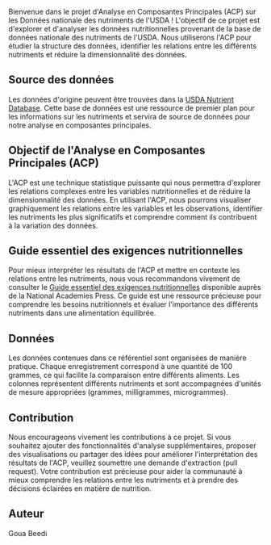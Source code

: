 
Bienvenue dans le projet d'Analyse en Composantes Principales (ACP) sur les Données nationale des nutriments de l'USDA ! L'objectif de ce projet est d'explorer et d'analyser les données nutritionnelles provenant de la base de données nationale des nutriments de l'USDA. Nous utiliserons l'ACP pour étudier la structure des données, identifier les relations entre les différents nutriments et réduire la dimensionnalité des données.

## Source des données

Les données d'origine peuvent être trouvées dans la [USDA Nutrient Database](https://www.ars.usda.gov/northeast-area/beltsville-md-bhnrc/beltsville-human-nutrition-research-center/methods-and-application-of-food-composition-laboratory/mafcl-site-pages/sr11-sr28/). Cette base de données est une ressource de premier plan pour les informations sur les nutriments et servira de source de données pour notre analyse en composantes principales.

## Objectif de l'Analyse en Composantes Principales (ACP)

L'ACP est une technique statistique puissante qui nous permettra d'explorer les relations complexes entre les variables nutritionnelles et de réduire la dimensionnalité des données. En utilisant l'ACP, nous pourrons visualiser graphiquement les relations entre les variables et les observations, identifier les nutriments les plus significatifs et comprendre comment ils contribuent à la variation des données.

## Guide essentiel des exigences nutritionnelles

Pour mieux interpréter les résultats de l'ACP et mettre en contexte les relations entre les nutriments, nous vous recommandons vivement de consulter le [Guide essentiel des exigences nutritionnelles](http://www.nap.edu/catalog/11537.html) disponible auprès de la National Academies Press. Ce guide est une ressource précieuse pour comprendre les besoins nutritionnels et évaluer l'importance des différents nutriments dans une alimentation équilibrée.

## Données

Les données contenues dans ce référentiel sont organisées de manière pratique. Chaque enregistrement correspond à une quantité de 100 grammes, ce qui facilite la comparaison entre différents aliments. Les colonnes représentent différents nutriments et sont accompagnées d'unités de mesure appropriées (grammes, milligrammes, microgrammes).

## Contribution

Nous encourageons vivement les contributions à ce projet. Si vous souhaitez ajouter des fonctionnalités d'analyse supplémentaires, proposer des visualisations ou partager des idées pour améliorer l'interprétation des résultats de l'ACP, veuillez soumettre une demande d'extraction (pull request). Votre contribution est précieuse pour aider la communauté à mieux comprendre les relations entre les nutriments et à prendre des décisions éclairées en matière de nutrition.

## Auteur
Goua Beedi
